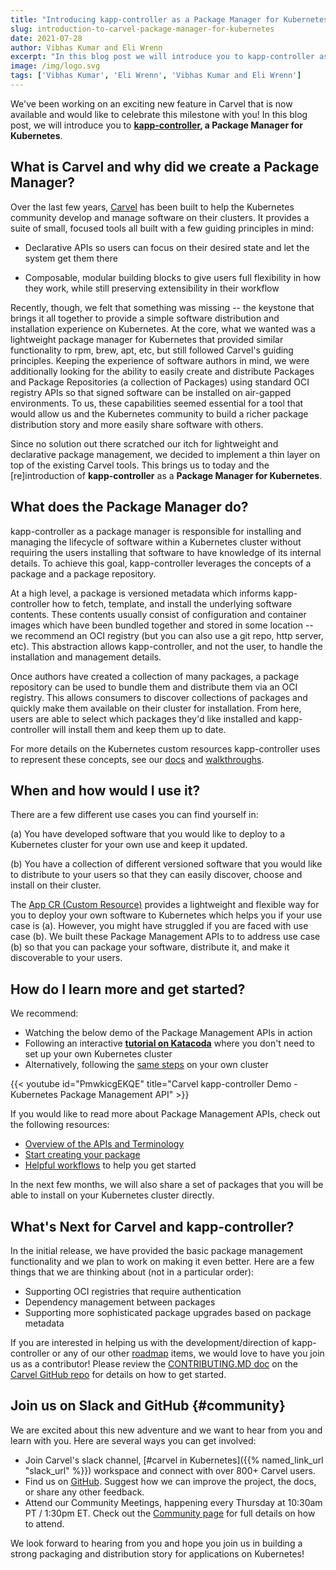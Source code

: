 ```yaml
---
title: "Introducing kapp-controller as a Package Manager for Kubernetes"
slug: introduction-to-carvel-package-manager-for-kubernetes
date: 2021-07-28
author: Vibhas Kumar and Eli Wrenn
excerpt: "In this blog post we will introduce you to kapp-controller as a Package Manager for Kubernetes..."
image: /img/logo.svg
tags: ['Vibhas Kumar', 'Eli Wrenn', 'Vibhas Kumar and Eli Wrenn']
---
```


We've been working on an exciting new feature in Carvel that is now available and would like to celebrate this milestone with you! In this blog post, we will introduce you to **[kapp-controller](/kapp-controller/), a Package Manager for Kubernetes**.

## What is Carvel and why did we create a Package Manager?

Over the last few years, [Carvel](/) has been built to help the Kubernetes community develop and manage software on their clusters. It provides a suite of small, focused tools all built with a few guiding principles in mind:

* Declarative APIs so users can focus on their desired state and let the system get them there

* Composable, modular building blocks to give users full flexibility in how they work, while still preserving extensibility in their workflow

Recently, though, we felt that something was missing -- the keystone that brings it all together to provide a simple software distribution and installation experience on Kubernetes. At the core, what we wanted was a lightweight package manager for Kubernetes that provided similar functionality to rpm, brew, apt, etc, but still followed Carvel's guiding principles. Keeping the experience of software authors in mind, we were additionally looking for the ability to easily create and distribute Packages and Package Repositories (a collection of Packages) using standard OCI registry APIs so that signed software can be installed on air-gapped environments. To us, these capabilities seemed essential for a tool that would allow us and the Kubernetes community to build a richer package distribution story and more easily share software with others.

Since no solution out there scratched our itch for lightweight and declarative package management, we decided to implement a thin layer on top of the existing Carvel tools. This brings us to today and the [re]introduction of **kapp-controller** as a **Package Manager for Kubernetes**.

## What does the Package Manager do?

kapp-controller as a package manager is responsible for installing and managing the lifecycle of software within a Kubernetes cluster without requiring the users installing that software to have knowledge of its internal details. To achieve this goal, kapp-controller leverages the concepts of a package and a package repository.

At a high level, a package is versioned metadata which informs kapp-controller how to fetch, template, and install the underlying software contents. These contents usually consist of configuration and container images which have been bundled together and stored in some location --  we recommend an OCI registry (but you can also use a git repo, http server, etc). This abstraction allows kapp-controller, and not the user, to handle the installation and management details.

Once authors have created a collection of many packages, a package repository can be used to bundle them and distribute them via an OCI registry. This allows consumers to discover collections of packages and quickly make them available on their cluster for installation. From here, users are able to select which packages they'd like installed and kapp-controller will install them and keep them up to date.

For more details on the Kubernetes custom resources kapp-controller uses to represent these concepts, see our [docs](/kapp-controller/docs/latest/packaging/#terminology) and [walkthroughs](/kapp-controller/#examples).

## When and how would I use it?

There are a few different use cases you can find yourself in:

(a) You have developed software that you would like to deploy to a Kubernetes cluster for your own use and keep it updated.

(b) You have a collection of different versioned software that you would like to distribute to your users so that they can easily discover, choose and install on their cluster.

The [App CR (Custom Resource)](/kapp-controller/docs/latest/app-spec/) provides a lightweight and flexible way for you to deploy your own software to Kubernetes which helps you if your use case is (a). However, you might have struggled if you are faced with use case (b). We built these Package Management APIs to to address use case (b) so that you can package your software, distribute it, and make it discoverable to your users.

## How do I learn more and get started?

We recommend:

* Watching the below demo of the Package Management APIs in action
* Following an interactive **[tutorial on Katacoda](https://katacoda.com/carvel/scenarios/kapp-controller-package-management)** where you don't need to set up your own Kubernetes cluster
* Alternatively, following the [same steps](/kapp-controller/docs/latest/packaging-tutorial/) on your own cluster

{{< youtube id="PmwkicgEKQE" title="Carvel kapp-controller Demo - Kubernetes Package Management API" >}}

If you would like to read more about Package Management APIs, check out the following resources:

* [Overview of the APIs and Terminology](/kapp-controller/docs/latest/packaging/)
* [Start creating your package](/kapp-controller/docs/latest/package-authoring/)
* [Helpful workflows](/kapp-controller/#examples) to help you get started

In the next few months, we will also share a set of packages that you will be able to install on your Kubernetes cluster directly.

## What's Next for Carvel and kapp-controller?

In the initial release, we have provided the basic package management functionality and we plan to work on making it even better. Here are a few things that we are thinking about (not in a particular order):

* Supporting OCI registries that require authentication
* Dependency management between packages
* Supporting more sophisticated package upgrades based on package metadata

If you are interested in helping us with the development/direction of kapp-controller or any of our other [roadmap](https://github.com/vmware-tanzu/carvel/blob/develop/ROADMAP.md) items, we would love to have you join us as a contributor! Please review the [CONTRIBUTING.MD doc](https://github.com/vmware-tanzu/carvel/blob/develop/CONTRIBUTING.md) on the [Carvel GitHub repo](https://github.com/vmware-tanzu/carvel) for details on how to get started.

## Join us on Slack and GitHub {#community}

We are excited about this new adventure and we want to hear from you and learn with you. Here are several ways you can get involved:

* Join Carvel's slack channel, [#carvel in Kubernetes]({{% named_link_url "slack_url" %}}) workspace and connect with over 800+ Carvel users.
* Find us on [GitHub](https://github.com/vmware-tanzu/carvel). Suggest how we can improve the project, the docs, or share any other feedback.
* Attend our Community Meetings, happening every Thursday at 10:30am PT / 1:30pm ET. Check out the [Community page](/community/) for full details on how to attend.

We look forward to hearing from you and hope you join us in building a strong packaging and distribution story for applications on Kubernetes!
